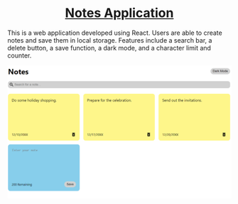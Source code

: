 # <h1 align="center">[Notes Application](https://lhwang01.github.io/notes-app/)</h1>

<p>This is a web application developed using React. Users are able to create notes and save them in local storage. Features include a search bar, a delete button, a save function, a dark mode, and a character limit and counter.</p>

![example output](https://github.com/LHwang01/notes-app/blob/master/notes-app.png)
